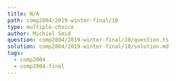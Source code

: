 ```yaml
---
title: N/A
path: comp2804/2019-winter-final/10
type: multiple-choice
author: Michiel Smid
question: comp2804/2019-winter-final/10/question.ts
solution: comp2804/2019-winter-final/10/solution.md
tags:
  - comp2804
  - comp2804-final
---
```

